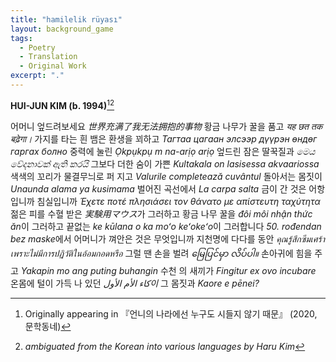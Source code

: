 ```yaml
---
title: "hamilelik rüyası"
layout: background_game
tags:
  - Poetry
  - Translation
  - Original Work
excerpt: "."
---
```


**HUI-JUN KIM (b. 1994)**[^1][^2]

[^1]: Originally appearing in 『언니의 나라에선 누구도 시들지 않기 때문』 (2020, 문학동네) 
[^2]: *ambiguated from the Korean into various languages by Haru Kim*

어머니 엎드려보세요 *世界充满了我无法拥抱的事物* 황금 나무가 꿀을 품고 *यह छत तक बढ़ेगा।* 가지를 타는 흰 뱀은 환생을 꾀하고 *Тагтаа цагаан элсээр дүүрэн өндөг гаргах болно* 중력에 눌린 *Ọkpụkpụ m na-arịọ arịọ* 엎드린 잠은 딸꾹질과 *මෙය වේදනාවක් ඇති කරයි* 그보다 더한 숨이 가쁜 *Kultakala on lasisessa akvaariossa* 색색의 꼬리가 물결무늬로 퍼 지고 *Valurile completează cuvântul* 돌아서는 몸짓이 *Unaunda alama ya kusimama* 벌어진 곡선에서 *La carpa salta* 금이 간 것은 어항입니까 침실입니까 *Έχετε ποτέ πλησιάσει τον θάνατο με απίστευτη ταχύτητα* 젊은 피를 수혈 받은 *実験用マウス*가 그러하고 황금 나무 꿀을 *đôi môi nhận thức ăn*이 그러하고 끝없는 *ke kūlana o ka moʻo keʻokeʻo*이 그러합니다 *50. rođendan bez maske*에서 어머니가 껴안은 것은 무엇입니까 지천명에 다다를 동안 *คุณรู้สึกซึมเศร้าเพราะไม่มีการปฏิวัติในอ้อมกอดหรือ* 그럴 땐 손을 벌려 *မြေပြင်မှာ လိပ်ပါ။* 손아귀에 힘을 주고 *Yakapin mo ang puting buhangin* 수천 의 새끼가 *Fingitur ex ovo incubare* 온몸에 털이 가득 나 있던 *كاء الأم الأول이* 그 몸짓과 *Kaore e pēnei?*